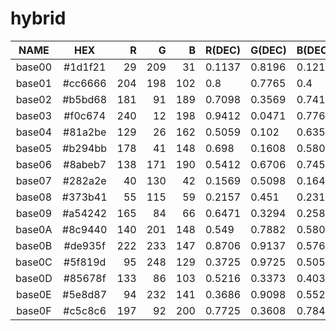 # hybrid

|  NAME  |   HEX   |  R  |  G  |  B  | R(DEC) | G(DEC) | B(DEC) |  H  |  S  |  V  |
|:------:|:-------:|----:|----:|----:|:-------|:-------|:-------|----:|----:|----:|
| base00 | #1d1f21 |  29 | 209 |  31 | 0.1137 | 0.8196 | 0.1216 | 121 |  86 |  82 |
| base01 | #cc6666 | 204 | 198 | 102 | 0.8    | 0.7765 | 0.4    |  56 |  50 |  80 |
| base02 | #b5bd68 | 181 |  91 | 189 | 0.7098 | 0.3569 | 0.7412 | 295 |  52 |  74 |
| base03 | #f0c674 | 240 |  12 | 198 | 0.9412 | 0.0471 | 0.7765 | 311 |  95 |  94 |
| base04 | #81a2be | 129 |  26 | 162 | 0.5059 | 0.102  | 0.6353 | 285 |  84 |  64 |
| base05 | #b294bb | 178 |  41 | 148 | 0.698  | 0.1608 | 0.5804 | 313 |  77 |  70 |
| base06 | #8abeb7 | 138 | 171 | 190 | 0.5412 | 0.6706 | 0.7451 | 202 |  27 |  75 |
| base07 | #282a2e |  40 | 130 |  42 | 0.1569 | 0.5098 | 0.1647 | 121 |  69 |  51 |
| base08 | #373b41 |  55 | 115 |  59 | 0.2157 | 0.451  | 0.2314 | 124 |  52 |  45 |
| base09 | #a54242 | 165 |  84 |  66 | 0.6471 | 0.3294 | 0.2588 |  11 |  60 |  65 |
| base0A | #8c9440 | 140 | 201 | 148 | 0.549  | 0.7882 | 0.5804 | 128 |  30 |  79 |
| base0B | #de935f | 222 | 233 | 147 | 0.8706 | 0.9137 | 0.5765 |  68 |  37 |  91 |
| base0C | #5f819d |  95 | 248 | 129 | 0.3725 | 0.9725 | 0.5059 | 133 |  62 |  97 |
| base0D | #85678f | 133 |  86 | 103 | 0.5216 | 0.3373 | 0.4039 | 338 |  35 |  52 |
| base0E | #5e8d87 |  94 | 232 | 141 | 0.3686 | 0.9098 | 0.5529 | 140 |  59 |  91 |
| base0F | #c5c8c6 | 197 |  92 | 200 | 0.7725 | 0.3608 | 0.7843 | 298 |  54 |  78 |
